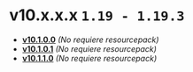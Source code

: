 # v10.x.x.x `1.19 - 1.19.3`
- [**v10.1.0.0**](https://github.com/IBlazingX/-Minecraft-Make-Custom-Music-Discs/blob/main/changelog/v10.1.0.0.md) *(No requiere resourcepack)*
- [**v10.1.0.1**](https://github.com/IBlazingX/-Minecraft-Make-Custom-Music-Discs/blob/main/changelog/v10.1.0.1.md) *(No requiere resourcepack)*
- [**v10.1.1.0**](https://github.com/IBlazingX/-Minecraft-Make-Custom-Music-Discs/blob/main/changelog/v10.1.1.0.md) *(No requiere resourcepack)*
